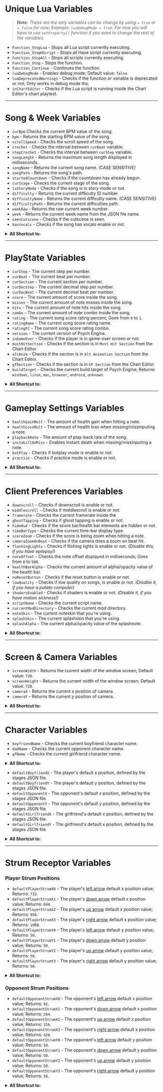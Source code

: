 # Unique Lua Variables
> **Note**: _These are the only variables can be change by using `= true` or `= false` for now; Example: `luaDebugMode = true`. For now you will have to use `setProperty()` function if you want to change the rest of the variables._

- `Function_StopLua` - Stops all Lua script currently executing.
- `Function_StopHScript` - Stops all Haxe script currently executing.
- `Function_StopAll` - Stops all scripts currently executing.
- `Function_Stop` - Stops the function.
- `Function_Continue` - Continues the function.
- `luaDebugMode` - Enables debug mode; Default value: `false`.
- `luaDeprecatedWarnings` - Checks if the function or variable is deprecated or not; Only works in debug mode tho.
- `inChartEditor` - Checks if the Lua script is running inside the Chart Editor's chart playtest.

***

# Song & Week Variables
- `curBpm` Checks the current BPM value of the song.
- `bpm` - Returns the starting BPM value of the song.
- `scrollSpeed` - Checks the scroll speed of the song.
- `crochet` - Checks the interval between `curBeat` variable.
- `stepCrochet` - Checks the interval between `curStep` variable.
- `songLength` - Returns the maximum song length displayed in milliseconds.
- `songName` - Returns the current song name. (CASE SENSITIVE)
- `songPath` - Returns the song's path.
- `startedCountdown` - Checks if the countdown has already begun.
- `curStage` - Checks the current stage of the song.
- `isStoryMode` - Checks if the song is in story mode or not.
- `difficulty` - Returns the current difficulty ID number.
- `difficultyName` - Returns the current difficulty name. (CASE SENSITIVE)
- `difficultyPath` - Returns the current difficulties path.
- `weekRaw` - Returns the raw current week number.
- `week` - Returns the current week name from the JSON file name.
- `seenCutscene` - Checks if the cutscene is seen.
- `hasVocals` - Checks if the song has vocals enable or not.

<details><summary><b>All Shortcut to:</b></summary>
<p>

- `curBpm` - `getPropertyFromClass('backend.Conductor', 'bpm')`
- `bpm` - `getPropertyFromClass('states.PlayState', 'SONG.bpm')` 
- `scrollSpeed` - `getPropertyFromClass('states.PlayState', 'SONG.speed')`
- `crochet` - `getPropertyFromClass('backend.Conductor', 'crochet')`
- `stepCrochet` - `getPropertyFromClass('backend.Conductor', 'stepCrochet')`
- `songLength` - `getPropertyFromClass('flixel.FlxG', 'sound.music.length')`
- `songName` - `getPropertyFromClass('states.PlayState', 'SONG.song')`
- `songPath` - `getPropertyFromClass('backend.Paths', 'formatToSongPath('..songName..')')`
- `startedCountdown` - `getProperty('startedCountdown')`
- `curStage` - `getPropertyFromClass('states.Playstate', 'curStage')`
- `isStoryMode` - `getPropertyFromClass('states.Playstate', 'isStoryMode')`
- `difficulty` - `getPropertyFromClass('states.Playstate', 'storyDifficulty')`
- `difficultyName` - `getPropertyFromClass('backend.Difficulty', 'getString()')`
- `difficultyPath` - `getPropertyFromClass('backend.Paths', 'formatToSongPath('..difficultyName..')')`
- `weekRaw` - `getPropertyFromClass('states.Playstate', 'storyWeek')`
- `week` - `getPropertyFromClass('backend.WeekData', 'weeksList['..weekRaw..']')`
- `seenCutscene` - `getPropertyFromClass('states.PlayState', 'bpm')`
- `hasVocals` - `getPropertyFromClass('states.PlayState', 'SONG.needsVoices')`

<details><summary><b>Deprecated Original Shorcuts:</b></summary>
<p>

- `curBpm` - `getPropertyFromClass('Conductor', 'bpm')`
- `bpm` - `getPropertyFromClass('PlayState', 'SONG.bpm')` 
- `scrollSpeed` - `getPropertyFromClass('PlayState', 'SONG.speed')`
- `crochet` - `getPropertyFromClass('Conductor', 'crochet')`
- `stepCrochet` - `getPropertyFromClass('Conductor', 'stepCrochet')`
- `songLength` - `getPropertyFromClass('FlxG', 'sound.music.length')`
- `songName` - `getPropertyFromClass('PlayState', 'SONG.song')`
- `songPath` - `getPropertyFromClass('Paths', 'formatToSongPath('..songName..')')`
- `startedCountdown` - `getProperty('startedCountdown')`
- `curStage` - `getPropertyFromClass('Playstate', 'curStage')`
- `isStoryMode` - `getPropertyFromClass('Playstate', 'isStoryMode')`
- `difficulty` - `getPropertyFromClass('PlayState', 'storyDifficulty')`
- `difficultyName` - `getPropertyFromClass('CoolUtil', 'difficulties['..difficulty..']')`
- `difficultyPath` - `getPropertyFromClass('Paths', 'formatToSongPath(Difficulty.getString())')`
- `weekRaw` - `getPropertyFromClass('Playstate', 'storyWeek')`
- `week` - `getPropertyFromClass('WeekData', 'weeksList['..weekRaw..']')`
- `seenCutscene` - `getPropertyFromClass('PlayState', 'bpm')`
- `hasVocals` - `getPropertyFromClass('PlayState', 'SONG.needsVoices')`

</p>
</details>

</p>
</details>

***

# PlayState Variables
- `curStep` - The current step per number.
- `curBeat` - The current beat per number.
- `curSection` - The current section per number.
- `curDecStep` - The current decimal step per number.
- `curDecBeat` - The current decimal beat per number.
- `score` - The current amount of score inside the song.
- `misses` - The current amount of note misses inside the song.
- `hits` - The current amount of note hits inside the song.
- `combo` - The current amount of note combo inside the song.
- `rating` - The current song score rating percent; Goes from `0` to `1`.
- `ratingName` - The current song score rating name.
- `ratingFC` - The current song score rating combo.
- `version` - The current version of Psych Engine.
- `inGameOver` - Checks if the player is in game-over screen or not.
- `mustHitSection` - Checks if the section is in `Must Hit Section` from the Chart Editor.
- `altAnim` - Checks if the section is in `Alt Animation Section` from the Chart Editor.
- `gfSection` - Checks if the section is in `GF Section` from the Chart Editor.
- `buildTarget` - Checks the current build target of Psych Engine; Returns: `windows`, `linux`, `mac`, `browser`, `android`, `unknown`.

<details><summary><b>All Shortcut to:</b></summary>
<p>

- `curStep` - `getProperty('curStep')`
- `curBeat` - `getProperty('curBeat')`
- `curSection` - `getProperty('curSection')`
- `curDecStep` - `getProperty('curDecStep')`
- `curDecBeat` - `getProperty('curDecBeat')`
- `score` - `getProperty('songScore')`
- `misses` - `getProperty('songMisses')`
- `hits` - `getProperty('songHits')`
- `combo` - `getProperty('combo')`
- `rating` - `getProperty('ratingPercent')`
- `ratingName` - `getProperty('ratingName')`
- `ratingFC` - `getProperty('ratingFC')`
- `version` - `getPropertyFromClass('states.MainMenuState', 'psychEngineVersion')`

<details><summary><b>Deprecated Original Shorcuts:</b></summary>
<p>

- `version` - `getPropertyFromClass('MainMenuState', 'psychEngineVersion')`

</p>
</details>

</p>
</details>

***

# Gameplay Settings Variables
- `healthGainMult` - The amount of health gain when hitting a note.
- `healthLossMult` - The amount of health loss when missing/missinputing a note.
- `playbackRate` - The amount of play-back rate of the song.
- `instakillOnMiss` - Enables instant death when missing/missinputing a note.
- `botPlay` - Checks if botplay mode is enable or not.
- `practice` - Checks if practice mode is enable or not.

<details><summary><b>All Shortcut to:</b></summary>
<p>

- `healthGainMult` - `getProperty('healthGain')`
- `healthLossMult` - `getProperty('healthLoss')`
- `playbackRate` - `getProperty('playbackRate')`
- `instakillOnMiss` - `getProperty('instakillOnMiss')`
- `botPlay` - `getProperty('cpuControlled')`
- `practice` - `getProperty('practiceMode')`

</p>
</details>

***

# Client Preferences Variables
- `downscroll` - Checks if downscroll is enable or not.
- `middlescroll` - Checks if middlescroll is enable or not.
- `framerate` - Checks the current framerate inside the 
- `ghostTapping` - Checks if ghost tapping is enable or not.
- `hideHud` - Checks if the score bar/health bar elements are hidden or not.
- `timeBarType` - Checks the current time-bar display type.
- `scoreZoom` - Checks if the score is being zoom when hitting a note.
- `cameraZoomOnBeat` - Checks if the camera does a zoom on beat hit.
- `flashingLights` - Checks if flishing lights is enable or not. _(Disable this, if you have epilepsy!)_
- `noteOffset` - Checks the note offset displayed in milliseconds; Goes from `0` to `500`.
- `healthBarAlpha` - Checks the current amount of alpha/opacity value of the health bar.
- `noResetButton` - Checks if the reset button is enable or not.
- `lowQuality` - Checks if low quality on songs, is enable or not. _(Disable it, if you have a potato computer)_
- `shadersEnabled` - Checks if shaders is enable or not. _(Disable it, if you have motion sickness!)_
- `scriptName` - Checks the current script name.
- `currentModDirectory` - Checks the current mod directory.
- `noteSkin` - The current noteskin that you're using.
- `splashSkin` - The current splashskin that you're using.
- `splashAlpha` - The current alpha/opacity value of the splashnote.

<details><summary><b>All Shortcut to:</b></summary>
<p>

- `downscroll` - `getPropertyFromClass('backend.ClientPrefs', 'data.downScroll')`
- `middlescroll` - `getPropertyFromClass('backend.ClientPrefs', 'data.middleScroll')`
- `framerate` - `getPropertyFromClass('backend.ClientPrefs', 'data.framerate')`
- `ghostTapping` - `getPropertyFromClass('backend.ClientPrefs', 'data.ghostTapping')`
- `hideHud` - `getPropertyFromClass('backend.ClientPrefs', 'data.hideHud')`
- `timeBarType` - `getPropertyFromClass('backend.ClientPrefs', 'data.timeBarType')`
- `scoreZoom` - `getPropertyFromClass('backend.ClientPrefs', 'data.scoreZoom')`
- `cameraZoomOnBeat` - `getPropertyFromClass('backend.ClientPrefs', 'data.camZooms')`
- `flashingLights` - `getPropertyFromClass('backend.ClientPrefs', 'data.flashing')`
- `noteOffset` - `getPropertyFromClass('backend.ClientPrefs', 'data.noteOffset')`
- `healthBarAlpha` - `getPropertyFromClass('backend.ClientPrefs', 'data.healthBarAlpha')`
- `noResetButton` - `getPropertyFromClass('backend.ClientPrefs', 'data.noReset')`
- `lowQuality` - `getPropertyFromClass('backend.ClientPrefs', 'data.lowQuality')`
- `shadersEnabled` - `getPropertyFromClass('backend.ClientPrefs', 'data.shaders')`
- `scriptName` - `getPropertyFromClass('backend.ClientPrefs', 'scriptName')`
- `currentModDirectory` - `getPropertyFromClass('backend.Mods', 'currentModDirectory')`
- `noteSkin` - `getPropertyFromClass('backend.ClientPrefs', 'data.noteSkin')`
- `splashSkin` - `getPropertyFromClass('backend.ClientPrefs', 'data.splashSkin')`

<details><summary><b>Deprecated Original Shortcuts:</b></summary>
<p>

- `downscroll` - `getPropertyFromClass('ClientPrefs', 'downscroll')`
- `middlescroll` - `getPropertyFromClass('ClientPrefs', 'middlescroll')`
- `framerate` - `getPropertyFromClass('ClientPrefs', 'framerate')`
- `ghostTapping` - `getPropertyFromClass('ClientPrefs', 'ghostTapping')`
- `hideHud` - `getPropertyFromClass('ClientPrefs', 'hideHud')`
- `timeBarType` - `getPropertyFromClass('ClientPrefs', 'timeBarType')`
- `scoreZoom` - `getPropertyFromClass('ClientPrefs', 'scoreZoom')`
- `cameraZoomOnBeat` - `getPropertyFromClass('ClientPrefs', 'camZooms')`
- `flashingLights` - `getPropertyFromClass('ClientPrefs', 'flashing')`
- `noteOffset` - `getPropertyFromClass('ClientPrefs', 'noteOffset')`
- `healthBarAlpha` - `getPropertyFromClass('ClientPrefs', 'healthBarAlpha')`
- `noResetButton` - `getPropertyFromClass('ClientPrefs', 'noReset')`
- `lowQuality` - `getPropertyFromClass('ClientPrefs', 'lowQuality')`
- `shadersEnabled` - `getPropertyFromClass('ClientPrefs', 'shaders')`
- `scriptName` - `getPropertyFromClass('ClientPrefs', 'scriptName')`
- `currentModDirectory` - `getPropertyFromClass('Mods', 'currentModDirectory')`

</p>
</details>

</p>
</details>

***

# Screen & Camera Variables
- `screenWidth` - Returns the current width of the window screen; Default value: `720`.
- `screenHeight` - Returns the current width of the window screen; Default value: `720`.
- `cameraX` - Returns the current x position of camera.
- `cameraY` - Returns the current y position of camera.

<details><summary><b>All Shortcut to:</b></summary>
<p>

- `screenWidth` - `getPropertyFromClass('flixel.FlxG', 'width')`
- `screenHeight` - `getPropertyFromClass('flixel.FlxG', 'height')`
- `cameraX` - `getProperty('camGame.scroll.x') - (screenWidth / 2)`
- `cameraY` - `getProperty('camGame.scroll.y') - (screenHeight / 2)`

<details><summary><b>Deprecated Original Shortcuts:</b></summary>
<p>

- `screenWidth` - `getPropertyFromClass('FlxG', 'width')`
- `screenHeight` - `getPropertyFromClass('FlxG', 'height')`
- `cameraX` - `getProperty('camFollowPos.x')`
- `cameraY` - `getProperty('camFollowPos.y')`

</p>
</details>

</p>
</details>

***

# Character Variables
- `boyfriendName` - Checks the current boyfriend character name.
- `dadName` - Checks the current opponent character name.
- `gfName` - Checks the current girlfriend character name.

<details><summary><b>All Shortcut to:</b></summary>
<p>

- `boyfriendName` - `getProperty('boyfriend.curCharacter')`
- `dadName` - `getProperty('dad.curCharacter')`
- `gfName` - `getProperty('gf.curCharacter')`

</p>
</details>

- `defaultBoyfriendX` - The player's default x position, defined by the stages JSON file.
- `defaultBoyfriendY` - The player's default y position, defined by the stages JSON file.
- `defaultOpponentX` - The opponent's default x position, defined by the stages JSON file.
- `defaultOpponentY` - The opponent's default y position, defined by the stages JSON file.
- `defaultGirlfriendX` - The girlfriend's default x position, defined by the stages JSON file.
- `defaultGirlfriendY` - The girlfriend's default x position, defined by the stages JSON file.

<details><summary><b>All Shortcut to:</b></summary>
<p>

- `defaultBoyfriendX` - `getProperty('BF_X')`
- `defaultBoyfriendY` - `getProperty('BF_Y')`
- `defaultOpponentX` - `getProperty('DAD_X')`
- `defaultOpponentY` -`getProperty('DAD_Y')`
- `defaultGirlfriendX` - `getProperty('GF_X')`
- `defaultGirlfriendY` - `getProperty('GF_Y')`

</p>
</details>

***

# Strum Receptor Variables
### Player Strum Positions
- `defaultPlayerStrumX0` - The player's <ins>left arrow</ins> default x position value; Returns: `732`.
- `defaultPlayerStrumX1` - The player's <ins>down arrow</ins> default x position value; Returns: `844`.
- `defaultPlayerStrumX2` - The player's <ins>up arrow</ins> default x position value; Returns: `956`.
- `defaultPlayerStrumX3` - The player's <ins>right arrow</ins> default x position value; Returns: `1068`.
- `defaultPlayerStrumY0` - The player's <ins>left arrow</ins> default y position value; Returns: `50`.
- `defaultPlayerStrumY1` - The player's <ins>down arrow</ins> default y position value; Returns: `50`.
- `defaultPlayerStrumY2` - The player's <ins>up arrow</ins> default y position value; Returns: `50`.
- `defaultPlayerStrumY3` - The player's <ins>right arrow</ins> default y position value; Returns: `50`.

<details><summary><b>All Shortcut to:</b></summary>
<p>

- `defaultPlayerStrumX0` - `getPropertyFromGroup('playerStrums.members', 0, 'x')`
- `defaultPlayerStrumX1` - `getPropertyFromGroup('playerStrums.members', 1, 'x')`
- `defaultPlayerStrumX2` - `getPropertyFromGroup('playerStrums.members', 2, 'x')`
- `defaultPlayerStrumX3` - `getPropertyFromGroup('playerStrums.members', 3, 'x')`
- `defaultPlayerStrumY0` - `getPropertyFromGroup('playerStrums.members', 0, 'y')`
- `defaultPlayerStrumY1` - `getPropertyFromGroup('playerStrums.members', 1, 'y')`
- `defaultPlayerStrumY2` - `getPropertyFromGroup('playerStrums.members', 2, 'y')`
- `defaultPlayerStrumY3` - `getPropertyFromGroup('playerStrums.members', 3, 'y')`

</p>
</details>

### Opponent Strum Positions
- `defaultOpponentStrumX0` - The opponent's <ins>left arrow</ins> default x position value; Returns: `92`.
- `defaultOpponentStrumX1` - The opponent's <ins>down arrow</ins> default x position value; Returns: `204`.
- `defaultOpponentStrumX2` - The opponent's <ins>up arrow</ins> default x position value; Returns: `316`.
- `defaultOpponentStrumX3` - The opponent's <ins>right arrow</ins> default x position value; Returns: `428`.
- `defaultOpponentStrumY0` - The opponent's <ins>left arrow</ins> default y position value; Returns: `50`.
- `defaultOpponentStrumY1` - The opponent's <ins>down arrow</ins> default y position value; Returns: `50`.
- `defaultOpponentStrumY2` - The opponent's <ins>up arrow</ins> default y position value; Returns: `50`.
- `defaultOpponentStrumY3` - The opponent's <ins>right arrow</ins> default y position value; Returns: `50`.

<details><summary><b>All Shortcut to:</b></summary>
<p>

- `defaultOpponentStrumX0` - `getPropertyFromGroup('opponentStrums.members', 0, 'x')`
- `defaultOpponentStrumX1` - `getPropertyFromGroup('opponentStrums.members', 1, 'x')`
- `defaultOpponentStrumX2` - `getPropertyFromGroup('opponentStrums.members', 2, 'x')`
- `defaultOpponentStrumX3` - `getPropertyFromGroup('opponentStrums.members', 3, 'x')`
- `defaultOpponentStrumY0` - `getPropertyFromGroup('opponentStrums.members', 0, 'y')`
- `defaultOpponentStrumY1` - `getPropertyFromGroup('opponentStrums.members', 1, 'y')`
- `defaultOpponentStrumY2` - `getPropertyFromGroup('opponentStrums.members', 2, 'y')`
- `defaultOpponentStrumY3` - `getPropertyFromGroup('opponentStrums.members', 3, 'y')`

</p>
</details>
